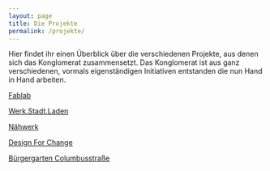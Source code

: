 ```yaml
---
layout: page
title: Die Projekte
permalink: /projekte/
---
```


Hier findet ihr einen Überblick über die verschiedenen Projekte, aus denen
sich das Konglomerat zusammensetzt. Das Konglomerat ist aus ganz verschiedenen,
vormals eigenständigen Initiativen entstanden die nun Hand in Hand arbeiten.

[Fablab](/fablab/index.html)

[Werk.Stadt.Laden](/dummy_projekt/index.html)

[Nähwerk](/dummy_projekt/index.html)

[Design For Change](/dummy_projekt/index.html)

[Bürgergarten Columbusstraße](/dummy_projekt/index.html)
